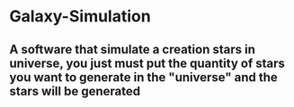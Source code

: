 # Galaxy-Simulation
## A software that simulate a creation stars in universe, you just must put the quantity of stars you want to generate in the "universe" and the stars will be generated


